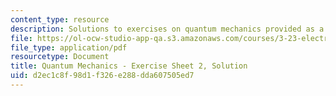 ```yaml
---
content_type: resource
description: Solutions to exercises on quantum mechanics provided as a study aid.
file: https://ol-ocw-studio-app-qa.s3.amazonaws.com/courses/3-23-electrical-optical-and-magnetic-properties-of-materials-fall-2007/d2ec1c8f98d1f326e288dda607505ed7_qm2_sol.pdf
file_type: application/pdf
resourcetype: Document
title: Quantum Mechanics - Exercise Sheet 2, Solution
uid: d2ec1c8f-98d1-f326-e288-dda607505ed7
---
```

